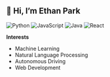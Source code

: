 __👋 Hi, I’m Ethan Park__
---   
![Python](https://img.shields.io/badge/Python-3776AB?logo=python&logoColor=FFF&style=flat-square)
![JavaScript](https://shields.io/badge/JavaScript-F7DF1E?logo=JavaScript&logoColor=000&style=flat-square)
![Java](https://img.shields.io/badge/Java-ED8B00?logo=Java&logoColor=FFF&style=flat-square)
![React](https://img.shields.io/badge/React-%2320232a.svg?style=flat-square&logo=react&logoColor=%2361DAFB)


__Interests__
- Machine Learning
- Natural Language Processing
- Autonomous Driving
- Web Development

<!---
ethansjpark/ethansjpark is a ✨ special ✨ repository because its `README.md` (this file) appears on your GitHub profile.
You can click the Preview link to take a look at your changes.
--->

